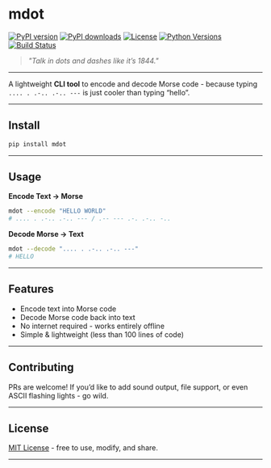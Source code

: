 # mdot

[![PyPI version](https://img.shields.io/pypi/v/mdot.svg)](https://pypi.org/project/mdot/)
[![PyPI downloads](https://img.shields.io/pypi/dm/mdot.svg)](https://pypistats.org/packages/mdot)
[![License](https://img.shields.io/pypi/l/mdot.svg)](https://github.com/parikshit-06/mdot/blob/main/LICENSE)
[![Python Versions](https://img.shields.io/pypi/pyversions/mdot.svg)](https://pypi.org/project/mdot/)
[![Build Status](https://github.com/parikshit-06/mdot/actions/workflows/python-package.yml/badge.svg)](https://github.com/parikshit-06/mdot/actions)  

> *"Talk in dots and dashes like it’s 1844."*  
---

A lightweight **CLI tool** to encode and decode Morse code - because typing `.... . .-.. .-.. ---` is just cooler than typing “hello”.  

---

## Install

```bash
pip install mdot
````

---

## Usage

**Encode Text → Morse**

```bash
mdot --encode "HELLO WORLD"
# .... . .-.. .-.. --- / .-- --- .-. .-.. -..
```

**Decode Morse → Text**

```bash
mdot --decode ".... . .-.. .-.. ---"
# HELLO
```

---

## Features

* Encode text into Morse code
* Decode Morse code back into text
* No internet required - works entirely offline
* Simple & lightweight (less than 100 lines of code)

---

## Contributing

PRs are welcome!
If you’d like to add sound output, file support, or even ASCII flashing lights - go wild.

---

## License

[MIT License](LICENSE) - free to use, modify, and share.

---
